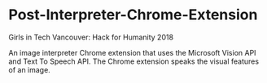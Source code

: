 # Post-Interpreter-Chrome-Extension

Girls in Tech Vancouver: Hack for Humanity 2018

An image interpreter Chrome extension that uses the Microsoft Vision API and Text To Speech API.
The Chrome extension speaks the visual features of an image.
